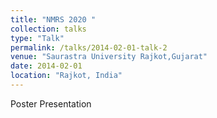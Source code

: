 ```yaml
---
title: "NMRS 2020 "
collection: talks
type: "Talk"
permalink: /talks/2014-02-01-talk-2
venue: "Saurastra University Rajkot,Gujarat"
date: 2014-02-01
location: "Rajkot, India"
---
```


Poster Presentation
